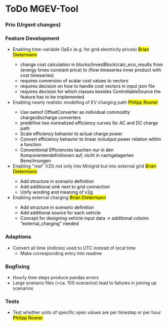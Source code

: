# ToDo MGEV-Tool

### Prio (Urgent changes)

### Feature Development
- Enabling time-variable OpEx (e.g. for grid electricity prices) <mark>Brian Dietermann
  - change cost calculation in blocks/InvestBlock/calc_eco_results from (energy times constant price) to (flow timeseries inner product with cost timeseries)
  - requires conversion of scalar cost values to vectors
  - requires decision on how to handle cost vectors in input json file
  - requires decision for which classes besides ControllableSource the feature has to be implemented
- Enabling nearly realistic modelling of EV charging path <mark>Philipp Rosner
  - Use oemof OffsetConverter as individual commodity charge/discharge converters
  - predefine two normalized efficiency curves for AC and DC charge path
  - Scale efficiency behavior to actual charge power
  - Convert efficiency behavior to linear in/output power relation within a function
  - Conventional Efficiencies tauchen nur in den Komponentendefinitionen auf, nicht in nachgelagerten Berechnungen
- Enabling "real" V2G not only into Minigrid but into external grid <mark>Brian Dietermann
  - Add structure in scenario definition 
  - Add additional sink next to grid connection
  - Unify wording and meaning of v2g
- Enabling external charging <mark>Brian Dietermann
  - Add structure in scenario definition
  - Add additional source for each vehicle
  - Concept for designing vehicle input data -> additional column "external_charging" needed

### Adaptions
- Convert all time (indices) used to UTC instead of local time
  - Make corresponding entry into readme

### Bugfixing
- Hourly time steps produce pandas errors
- Large scenario files (>ca. 100 scenarios) lead to failures in joining up scenarios

### Tests
- Test whether units of specific opex values are per timestep or per hour <mark>Philipp Rosner

